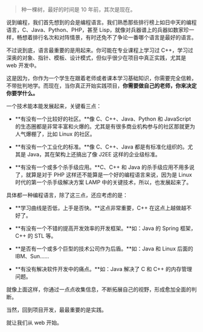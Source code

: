 > 种一棵树，最好的时间是 10 年前，其次是现在。



说到编程，我们首先想到的会是编程语言。我们熟悉那些排行榜上如日中天的编程语言，C、Java、Python、PHP，甚至 Lisp，就像对兵器谱上的兵器如数家珍一样，畅想着排行名次和对阵情景，有时还免不了争论一番哪个语言是最好的语言。

不过说到底，语言最重要的是用起来。你可能在专业课程上学习过 C++，学习过深奥的对象、指针、模板、设计模式，但似乎很少在项目中真正实践，尤其是 web 开发中。

这是因为，你作为一个学生在跟着老师或者课本学习基础知识，你需要完全信赖，不带批判地学。而现在，当你真正开始实践项目，**你需要做自己的老师，你来决定你要学什么。**



一个技术能本能发展起来，关键看三点：

* **有没有一个比较好的社区。**像 C、C++、Java、Python 和 JavaScript 的生态圈都是非常丰富和火爆的。尤其是有很多商业机构参与的社区那就更为人气爆棚了，比如 Linux 的社区。

* **有没有一个工业化的标准。**像 C、C++、Java 都是有标准化组织的。尤其是 Java，其在架构上还搞出了像 J2EE 这样的企业级标准。

* **有没有一个或多个杀手级应用。**C、C++ 和 Java 的杀手级应用不用多说了，就算是对于 PHP 这样还不能算是一个好的编程语言来说，因为是 Linux 时代的第一个杀手级解决方案 LAMP 中的关键技术，所以，也发展起来了。

具体都一种编程语言，除了这三点，还应考虑的是：

* **学习曲线是否低，上手是否快。**这点非常重要，C++ 在这点上越做越不好了。

* **有没有一个不错的提高开发效率的开发框架。**如：Java 的 Spring 框架，C++ 的 STL 等。

* **是否有一个或多个巨型的技术公司作为后盾。**如：Java 和 Linux 后面的 IBM、Sun……

* **有没有解决软件开发中的痛点。**如：Java 解决了 C 和 C++ 的内存管理问题。



就像上面这样，你通过一点点收集信息，不断拓展自己的视野，形成愈加全面的判断。

当然，回到项目开发，最最重要的是实践。

就让我们从 web 开始。




